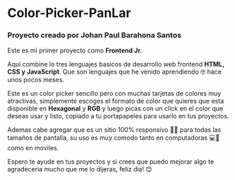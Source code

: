 # Color-Picker-PanLar

### Proyecto creado por Johan Paul Barahona Santos

Este es mi primer proyecto como **Frontend Jr.**

Aqui combine lo tres lenguajes basicos de desarrollo web frontend **HTML, CSS y JavaScript**. Que son lenguajes que he venido aprendiendo 🤓 hace unos pocos meses.

Este es un color picker sencillo pero con muchas tarjetas de colores muy atractivas, simplemente escoges el formato de color que quieres que esta disponible en **Hexagonal** y **RGB** y luego picas con un click en el color que deseas usar y listo, copiado a tu portapapeles para usarlo en tus proyectos.

Ademas cabe agregar que es un sitio 100% responsivo 🤩📱 para todas las tamaños de pantalla, su uso es muy comodo tanto en computadoras 💻📱 como en moviles.

Espero te ayude en tus proyectos y si crees que puedo mejorar algo te agradeceria mucho que me lo dijeras, feliz dia! 😊
